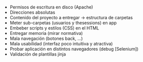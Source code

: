 * Permisos de escritura en disco (Apache)
* Direcciones absolutas
* Contenido del proyecto a entregar -> estructura de carpetas
* Meter sub-carpetas (usuarios y thesessions) en app
* Embeber scripts y estilos (CSS) en el HTML
* Entregar memoria (mirar normativa)
* Mala navegación (botones back, ...)
* Mala usabilidad (interfaz poco intuitiva y atractiva)
* Probar aplicación en distintos navegadores (debug [Selenium])
* Validación de plantillas jinja
